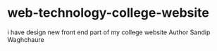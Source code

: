 # web-technology-college-website
i have design new front end part of my college website
Author Sandip Waghchaure

